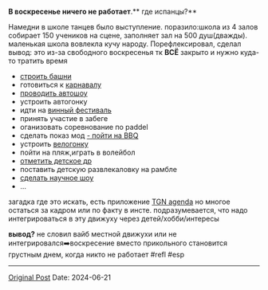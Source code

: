 **В воскресенье ничего не работает**.** где испанцы?**

Намедни в школе танцев было выступление. поразило:школа из 4 залов собирает 150 учеников на сцене, заполняет зал на 500 душ(дважды). маленькая школа вовлекла кучу народу. Порефлексировал, сделал вывод: это из-за свободного воскресенья тк **ВСЁ** закрыто и нужно куда-то тратить время
- [строить башни](1150.md)
- готовиться к [карнавалу](1909.md)
- [проводить автошоу](2148.md)
- устроить автогонку
- идти на [винный фестиваль](337.md)
- принять участие в забеге
- оганизовать соревнование по paddel
- сделать показ мод
[- пойти на BBQ](2240.md)
- устроить [велогонку](1525.md)
- пойти на пляж,играть в волейбол
- [отметить детское др](1878.md)
- поставить детскую развлекаловку на рамбле
- [сделать научное шоу](1609.md)
- ...

загадка где это искать, есть приложение [TGN agenda](https://apps.apple.com/app/id1311329483) но многое остаться за кадром или по факту в инсте. подразумевается, что надо интегрироваться в эту движуху через детей/хобби/интересы

**вывод?** не словил вайб местной движухи или не интегрировался➡️воскресение вместо прикольного становится грустным днем, когда никто не работает
#refl #esp

---
[Original Post](https://t.me/lev2tarragona/2329)
Date: 2024-06-21
